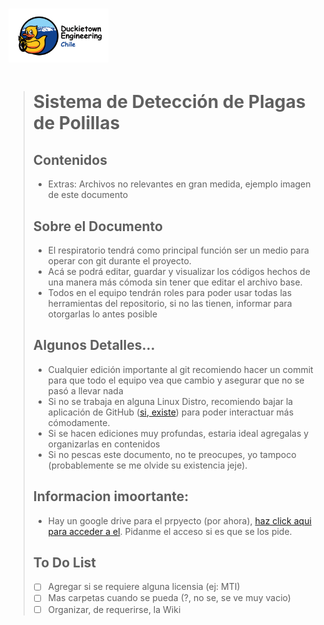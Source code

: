 # <img src="Extras/duckietown_engineering_chile.png" width="160">
>
>
> # Sistema de Detección de Plagas de Polillas
> 
> 
> ## Contenidos
> - Extras: Archivos no relevantes en gran medida, ejemplo imagen de este documento
>
>  
> ## Sobre el Documento
> - El respiratorio tendrá como principal función ser un medio para operar con git durante el proyecto. 
> - Acá se podrá editar, guardar y visualizar los códigos hechos de una manera más cómoda sin tener que editar el archivo base. 
> - Todos en el equipo tendrán roles para poder usar todas las herramientas del repositorio, si no las tienen, informar para otorgarlas lo antes posible
> 
> 
> ## Algunos Detalles...
> * Cualquier edición importante al git recomiendo hacer un commit para que todo el equipo vea que cambio y asegurar que no se pasó a llevar nada
> * Si no se trabaja en alguna Linux Distro, recomiendo bajar la aplicación de GitHub ([si, existe](https://desktop.github.com)) para poder interactuar más cómodamente.
> * Si se hacen ediciones muy profundas, estaria ideal agregalas y organizarlas en contenidos
>* Si no pescas este documento, no te preocupes, yo tampoco (probablemente se me olvide su existencia jeje).
>
> ## Informacion imoortante:
> * Hay un google drive para el prpyecto (por ahora), [haz click aqui para acceder a el](https://drive.google.com/drive/folders/18yWxrAzjXtWaV3S-6sPKqmq0Lv7i0GZJ?usp=share_link). Pidanme el acceso si es que se los pide.
>
> ## To Do List
> - [ ] Agregar si se requiere alguna licensia (ej: MTI)
> - [ ] Mas carpetas cuando se pueda (?, no se, se ve muy vacio)
> - [ ] Organizar, de requerirse, la Wiki
>
